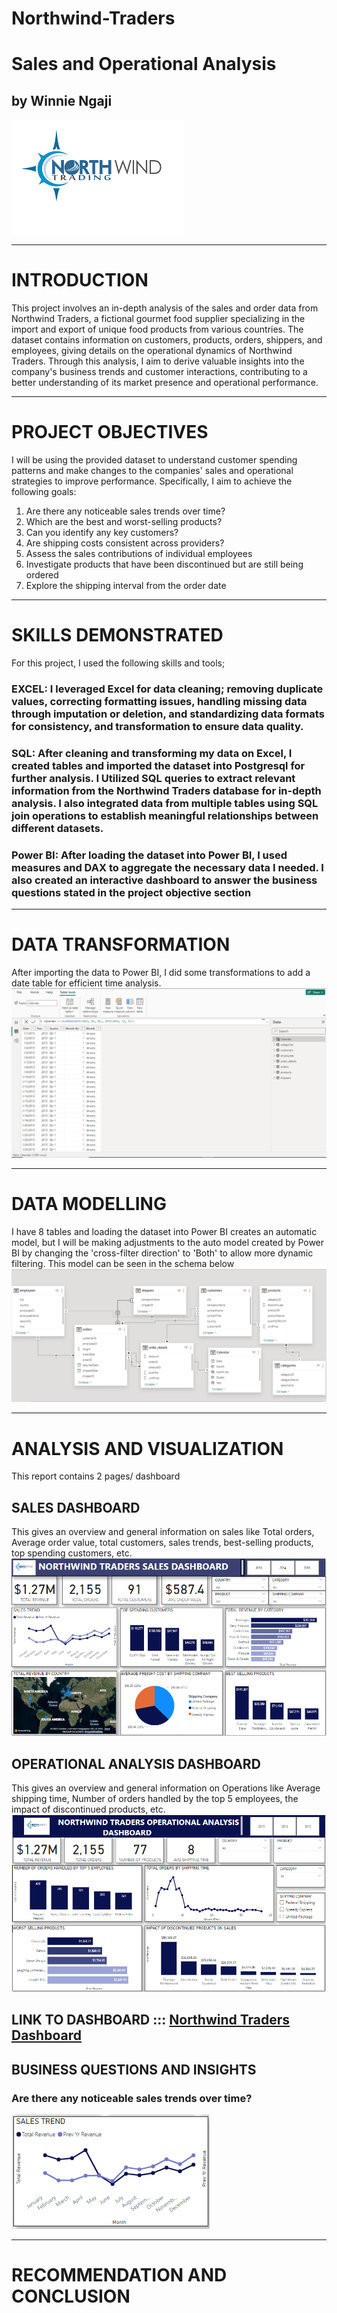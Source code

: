 # Northwind-Traders
# Sales and Operational Analysis
## by Winnie Ngaji
![](images/NW_Logo.png)  
___
# INTRODUCTION
This project involves an in-depth analysis of the sales and order data from Northwind Traders, a fictional gourmet food supplier specializing in the import and export of unique food products from various countries. The dataset contains information on customers, products, orders, shippers, and employees, giving details on the operational dynamics of Northwind Traders. Through this analysis, I aim to derive valuable insights into the company's business trends and customer interactions, contributing to a better understanding of its market presence and operational performance.
___
# PROJECT OBJECTIVES
I will be using the provided dataset to understand customer spending patterns and make changes to the companies' sales and operational strategies to improve performance. Specifically, I aim to achieve the following goals:

1. Are there any noticeable sales trends over time?
2. Which are the best and worst-selling products?
3. Can you identify any key customers?
4. Are shipping costs consistent across providers?
5. Assess the sales contributions of individual employees
6. Investigate products that have been discontinued but are still being ordered
7. Explore the shipping interval from the order date
___
# SKILLS DEMONSTRATED
For this project, I used the following skills and tools;
  ### EXCEL: I leveraged Excel for data cleaning; removing duplicate values, correcting formatting issues, handling missing data through imputation or deletion, and standardizing data formats for consistency, and transformation to ensure data quality.
  
  ### SQL: After cleaning and transforming my data on Excel, I created tables and imported the dataset into Postgresql for further analysis. I Utilized SQL queries to extract relevant information from the Northwind Traders database for in-depth analysis. I also integrated data from multiple tables using SQL join operations to establish meaningful relationships between different datasets.
  
  ### Power BI: After loading the dataset into Power BI, I used measures and DAX to aggregate the necessary data I needed. I also created an interactive dashboard to answer the business questions stated in the project objective section
___
# DATA TRANSFORMATION
After importing the data to Power BI, I did some transformations to add a date table for efficient time analysis. 
![](images/Calendar_table.PNG)   

___
# DATA MODELLING
I have 8 tables and loading the dataset into Power BI creates an automatic model, but I will be making adjustments to the auto model created by Power BI by changing the 'cross-filter direction' to 'Both' to allow more dynamic filtering. This model can be seen in the schema below
![](images/Data_Model.PNG)   

___

# ANALYSIS AND VISUALIZATION
This report contains 2 pages/ dashboard
## SALES DASHBOARD
  This gives an overview and general information on sales like Total orders, Average order value, total customers, sales trends, best-selling products, top spending customers, etc.
![](images/Northwind_sales_analysis_dashboard.PNG)   

## OPERATIONAL ANALYSIS DASHBOARD
This gives an overview and general information on Operations like Average shipping time, Number of orders handled by the top 5 employees, the impact of discontinued products, etc.
![](images/Northwind_operational_analysis_dashboard.PNG)  

## LINK TO DASHBOARD ::: [Northwind Traders Dashboard](https://github.com/Winnie-Ngaji/Northwind-Traders/blob/580a122da57c0a3db695baba9b1d2d87705ffa96/Winnie's_NorthWind_Traders_Sales_Dashboard.pbix)   

## BUSINESS QUESTIONS AND INSIGHTS
### Are there any noticeable sales trends over time?
![](images/Sales_trend.PNG)   

___
# RECOMMENDATION AND CONCLUSION
